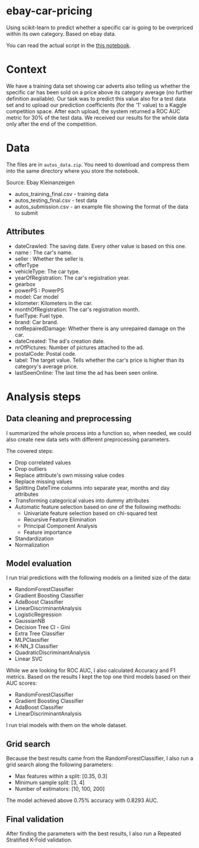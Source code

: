 # ebay-car-pricing
Using scikit-learn to predict whether a specific car is going to be overpriced within its own category. Based on ebay data.

You can read the actual script in the [this notebook](autos_sold_above_avg.ipynb).

# Context
We have a training data set showing car adverts also telling us whether the specific car has been sold on a price above its category average (no further definition available). Our task was to predict this value also for a test data set and to upload our prediction coefficients (for the '1' value) to a Kaggle competition space. After each upload, the system returned a ROC AUC metric for 30% of the test data. We received our results for the whole data only after the end of the competition.

# Data
The files are in `autos_data.zip`. You need to download and compress them into the same directory where you store the notebook.

Source: Ebay Kleinanzeigen
* autos_training_final.csv - training data
* autos_testing_final.csv - test data
* autos_submission.csv - an example file showing the format of the data to submit

## Attributes
* dateCrawled: The saving date. Every other value is based on this one.
* name : The car's name.
* seller : Whether the seller is
* offerType
* vehicleType: The car type.
* yearOfRegistration: The car's registration year.
* gearbox
* powerPS : PowerPS
* model: Car model
* kilometer: Kilometers in the car.
* monthOfRegistration: The car's registration month.
* fuelType: Fuel type.
* brand: Car brand.
* notRepairedDamage: Whether there is any unrepaired damage on the car.
* dateCreated: The ad's creation date.
* nrOfPictures: Number of pictures attached to the ad.
* postalCode: Postal code.
* label: The target value. Tells whether the car's price is higher than its category's average price.
* lastSeenOnline: The last time the ad has been seen online.

# Analysis steps
## Data cleaning and preprocessing
I summarized the whole process into a function so, when needed, we could also create new data sets with different preprocessing parameters.

The covered steps:
- Drop correlated values
- Drop outliers
- Replace attribute's own missing value codes
- Replace missing values
- Splitting DateTime columns into separate year, months and day attributes
- Transforming categorical values into dummy attributes
- Automatic feature selection based on one of the following methods:
    - Univariate feature selection based on chi-squared test
    - Recursive Feature Elimination
    - Principal Component Analysis
    - Feature importance
- Standardization
- Normalization

## Model evaluation
I run trial predictions with the following models on a limited size of the data:
- RandomForestClassifier
- Gradient Boosting Classifier
- AdaBoost Classifier
- LinearDiscriminantAnalysis
- LogisticRegression
- GaussianNB
- Decision Tree Cl - Gini
- Extra Tree Classifier
- MLPClassifier
- K-NN_3 Classifier
- QuadraticDiscriminantAnalysis
- Linear SVC

While we are looking for ROC AUC, I also calculated Accuracy and F1 metrics. Based on the results I kept the top one third models based on their AUC scores:
- RandomForestClassifier
- Gradient Boosting Classifier
- AdaBoost Classifier
- LinearDiscriminantAnalysis

I run trial models with them on the whole dataset.

## Grid search
Because the best results came from the RandomForestClassifier, I also run a grid search along the following parameters:
- Max features within a split: [0.35, 0.3]
- Minimum sample split: [3, 4]
- Number of estimators: [10, 100, 200]

The model achieved above 0.75% accuracy with 0.8293 AUC.

## Final validation
After finding the parameters with the best results, I also run a Repeated Stratified K-Fold validation.

